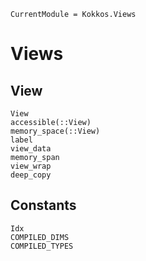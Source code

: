 ```@meta
CurrentModule = Kokkos.Views
```

# Views

## View

```@docs
View
accessible(::View)
memory_space(::View)
label
view_data
memory_span
view_wrap
deep_copy
```

## Constants

```@docs
Idx
COMPILED_DIMS
COMPILED_TYPES
```
